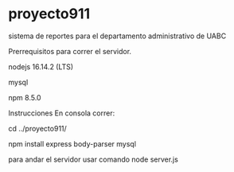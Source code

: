 # proyecto911
sistema de reportes para el departamento administrativo de UABC

Prerrequisitos para correr el servidor.



nodejs 16.14.2 (LTS)


mysql



npm 8.5.0


Instrucciones
En consola correr:


cd ../proyecto911/

npm install express body-parser mysql


para andar el servidor usar comando
node server.js
